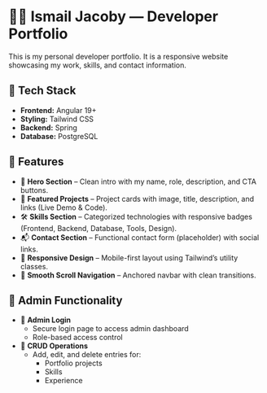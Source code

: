 # 🧑‍💻 Ismail Jacoby — Developer Portfolio

This is my personal developer portfolio. 
It is a responsive website showcasing my work, skills, and contact information.

## 🚀 Tech Stack

- **Frontend:** Angular 19+
- **Styling:** Tailwind CSS
- **Backend:** Spring
- **Database:** PostgreSQL

## 🌟 Features

- 📌 **Hero Section** – Clean intro with my name, role, description, and CTA buttons.
- 💼 **Featured Projects** – Project cards with image, title, description, and links (Live Demo & Code).
- 🛠️ **Skills Section** – Categorized technologies with responsive badges (Frontend, Backend, Database, Tools, Design).
- 📬 **Contact Section** – Functional contact form (placeholder) with social links.
- 📱 **Responsive Design** – Mobile-first layout using Tailwind’s utility classes.
- 🎯 **Smooth Scroll Navigation** – Anchored navbar with clean transitions.


## 🔐 Admin Functionality
- 🔐 **Admin Login**  
  - Secure login page to access admin dashboard
  - Role-based access control
- 🔧 **CRUD Operations**  
  - Add, edit, and delete entries for:
    - Portfolio projects
    - Skills
    - Experience

